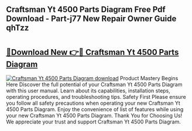 ## Craftsman Yt 4500 Parts Diagram Free Pdf Download - Part-j77 New Repair Owner Guide qhTzz

# <h2><a href="http://dfuoe4m.blite.top/?on=Craftsman+Yt+4500+Parts+Diagram">🔗Download New 👉🔴 Craftsman Yt 4500 Parts Diagram</a></h2>

[![Craftsman Yt 4500 Parts Diagram download](https://i.imgur.com/lujVjoI.png)](http://dfuoe4m.blite.top/?on=Craftsman+Yt+4500+Parts+Diagram)
Product Mastery Begins Here Discover the full potential of your Craftsman Yt 4500 Parts Diagram with this user manual. Learn about its capabilities, installation steps, operating procedures, and troubleshooting tips. Safety First Please ensure you follow all safety precautions when operating your new Craftsman Yt 4500 Parts Diagram. Enjoy the convenience of list of features while using your new Craftsman Yt 4500 Parts Diagram. Thank You for Choosing Us! We appreciate your trust and support Craftsman Yt 4500 Parts Diagram.
